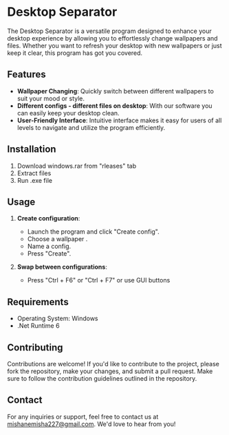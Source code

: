 # Desktop Separator

The Desktop Separator  is a versatile program designed to enhance your desktop experience by allowing you to effortlessly change wallpapers and files. Whether you want to refresh your desktop with new wallpapers or just keep it clear, this program has got you covered.

## Features

- **Wallpaper Changing**: Quickly switch between different wallpapers to suit your mood or style.
- **Different configs - different files on desktop**: With our software you can easily keep your desktop clean.
- **User-Friendly Interface**: Intuitive interface makes it easy for users of all levels to navigate and utilize the program efficiently.

## Installation

1. Download windows.rar from "rleases" tab
2. Extract files
3. Run .exe file

## Usage

1. **Create configuration**:
   - Launch the program and click "Create config".
   - Choose a wallpaper .
   - Name a config.
   - Press "Create".

2. **Swap between configurations**:
   - Press "Ctrl + F6" or "Ctrl + F7" or use GUI buttons
## Requirements

- Operating System: Windows
- .Net Runtime 6

## Contributing

Contributions are welcome! If you'd like to contribute to the project, please fork the repository, make your changes, and submit a pull request. Make sure to follow the contribution guidelines outlined in the repository.


## Contact

For any inquiries or support, feel free to contact us at [mishanemisha227@gmail.com](mailto:mishanemisha227@gmail.com). We'd love to hear from you!
